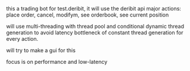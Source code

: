 this a trading bot for test.deribit, it will use the deribit api
major actions:  place order, cancel, modifym, see orderbook, see current position

will use multi-threading with thread pool and conditional dynamic thread generation to avoid latency bottleneck of constant thread generation for every action.

will try to make a gui for this

focus is on performance and low-latency